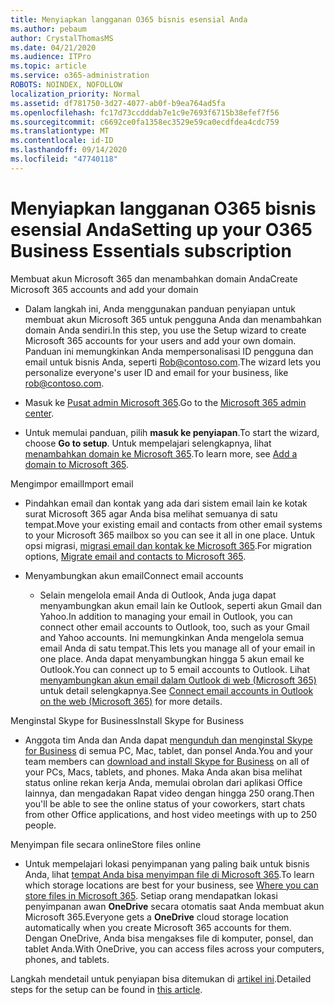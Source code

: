 ```yaml
---
title: Menyiapkan langganan O365 bisnis esensial Anda
ms.author: pebaum
author: CrystalThomasMS
ms.date: 04/21/2020
ms.audience: ITPro
ms.topic: article
ms.service: o365-administration
ROBOTS: NOINDEX, NOFOLLOW
localization_priority: Normal
ms.assetid: df781750-3d27-4077-ab0f-b9ea764ad5fa
ms.openlocfilehash: fc17d73ccdddab7e1c9e7693f6715b38efef7f56
ms.sourcegitcommit: c6692ce0fa1358ec3529e59ca0ecdfdea4cdc759
ms.translationtype: MT
ms.contentlocale: id-ID
ms.lasthandoff: 09/14/2020
ms.locfileid: "47740118"
---
```

# <a name="setting-up-your-o365-business-essentials-subscription"></a><span data-ttu-id="5100f-102">Menyiapkan langganan O365 bisnis esensial Anda</span><span class="sxs-lookup"><span data-stu-id="5100f-102">Setting up your O365 Business Essentials subscription</span></span>

<span data-ttu-id="5100f-103">Membuat akun Microsoft 365 dan menambahkan domain Anda</span><span class="sxs-lookup"><span data-stu-id="5100f-103">Create Microsoft 365 accounts and add your domain</span></span>
  
- <span data-ttu-id="5100f-104">Dalam langkah ini, Anda menggunakan panduan penyiapan untuk membuat akun Microsoft 365 untuk pengguna Anda dan menambahkan domain Anda sendiri.</span><span class="sxs-lookup"><span data-stu-id="5100f-104">In this step, you use the Setup wizard to create Microsoft 365 accounts for your users and add your own domain.</span></span> <span data-ttu-id="5100f-105">Panduan ini memungkinkan Anda mempersonalisasi ID pengguna dan email untuk bisnis Anda, seperti [Rob@contoso.com](mailto:rob@contoso.com).</span><span class="sxs-lookup"><span data-stu-id="5100f-105">The wizard lets you personalize everyone's user ID and email for your business, like [rob@contoso.com](mailto:rob@contoso.com).</span></span>
    
- <span data-ttu-id="5100f-106">Masuk ke [Pusat admin Microsoft 365](https://login.partner.microsoftonline.cn/).</span><span class="sxs-lookup"><span data-stu-id="5100f-106">Go to the [Microsoft 365 admin center](https://login.partner.microsoftonline.cn/).</span></span>
    
- <span data-ttu-id="5100f-107">Untuk memulai panduan, pilih **masuk ke penyiapan**.</span><span class="sxs-lookup"><span data-stu-id="5100f-107">To start the wizard, choose **Go to setup**.</span></span> <span data-ttu-id="5100f-108">Untuk mempelajari selengkapnya, lihat [menambahkan domain ke Microsoft 365](https://docs.microsoft.com/microsoft-365/admin/setup/add-domain).</span><span class="sxs-lookup"><span data-stu-id="5100f-108">To learn more, see [Add a domain to Microsoft 365](https://docs.microsoft.com/microsoft-365/admin/setup/add-domain).</span></span>
    
<span data-ttu-id="5100f-109">Mengimpor email</span><span class="sxs-lookup"><span data-stu-id="5100f-109">Import email</span></span>
  
- <span data-ttu-id="5100f-110">Pindahkan email dan kontak yang ada dari sistem email lain ke kotak surat Microsoft 365 agar Anda bisa melihat semuanya di satu tempat.</span><span class="sxs-lookup"><span data-stu-id="5100f-110">Move your existing email and contacts from other email systems to your Microsoft 365 mailbox so you can see it all in one place.</span></span> <span data-ttu-id="5100f-111">Untuk opsi migrasi, [migrasi email dan kontak ke Microsoft 365](https://docs.microsoft.com/microsoft-365/admin/setup/migrate-email-and-contacts-admin).</span><span class="sxs-lookup"><span data-stu-id="5100f-111">For migration options, [Migrate email and contacts to Microsoft 365](https://docs.microsoft.com/microsoft-365/admin/setup/migrate-email-and-contacts-admin).</span></span>
    
- <span data-ttu-id="5100f-112">Menyambungkan akun email</span><span class="sxs-lookup"><span data-stu-id="5100f-112">Connect email accounts</span></span>
    
  - <span data-ttu-id="5100f-113">Selain mengelola email Anda di Outlook, Anda juga dapat menyambungkan akun email lain ke Outlook, seperti akun Gmail dan Yahoo.</span><span class="sxs-lookup"><span data-stu-id="5100f-113">In addition to managing your email in Outlook, you can connect other email accounts to Outlook, too, such as your Gmail and Yahoo accounts.</span></span> <span data-ttu-id="5100f-114">Ini memungkinkan Anda mengelola semua email Anda di satu tempat.</span><span class="sxs-lookup"><span data-stu-id="5100f-114">This lets you manage all of your email in one place.</span></span> <span data-ttu-id="5100f-115">Anda dapat menyambungkan hingga 5 akun email ke Outlook.</span><span class="sxs-lookup"><span data-stu-id="5100f-115">You can connect up to 5 email accounts to Outlook.</span></span> <span data-ttu-id="5100f-116">Lihat [menyambungkan akun email dalam Outlook di web (Microsoft 365)](https://support.office.com/Article/Connect-email-accounts-in-Outlook-on-the-web-Office-365-d7012ff0-924f-4f78-8aca-c3912d886c4d) untuk detail selengkapnya.</span><span class="sxs-lookup"><span data-stu-id="5100f-116">See [Connect email accounts in Outlook on the web (Microsoft 365)](https://support.office.com/Article/Connect-email-accounts-in-Outlook-on-the-web-Office-365-d7012ff0-924f-4f78-8aca-c3912d886c4d) for more details.</span></span> 
    
<span data-ttu-id="5100f-117">Menginstal Skype for Business</span><span class="sxs-lookup"><span data-stu-id="5100f-117">Install Skype for Business</span></span>
  
- <span data-ttu-id="5100f-118">Anggota tim Anda dan Anda dapat [mengunduh dan menginstal Skype for Business](https://support.office.com/Article/download-and-install-Skype-for-Business-8a0d4da8-9d58-44f9-9759-5c8f340cb3fb) di semua PC, Mac, tablet, dan ponsel Anda.</span><span class="sxs-lookup"><span data-stu-id="5100f-118">You and your team members can [download and install Skype for Business](https://support.office.com/Article/download-and-install-Skype-for-Business-8a0d4da8-9d58-44f9-9759-5c8f340cb3fb) on all of your PCs, Macs, tablets, and phones.</span></span> <span data-ttu-id="5100f-119">Maka Anda akan bisa melihat status online rekan kerja Anda, memulai obrolan dari aplikasi Office lainnya, dan mengadakan Rapat video dengan hingga 250 orang.</span><span class="sxs-lookup"><span data-stu-id="5100f-119">Then you'll be able to see the online status of your coworkers, start chats from other Office applications, and host video meetings with up to 250 people.</span></span> 
    
<span data-ttu-id="5100f-120">Menyimpan file secara online</span><span class="sxs-lookup"><span data-stu-id="5100f-120">Store files online</span></span>
  
- <span data-ttu-id="5100f-121">Untuk mempelajari lokasi penyimpanan yang paling baik untuk bisnis Anda, lihat [tempat Anda bisa menyimpan file di Microsoft 365](https://support.office.com/article/c7c20284-bc94-47f4-9728-d28e9daf0790.aspx).</span><span class="sxs-lookup"><span data-stu-id="5100f-121">To learn which storage locations are best for your business, see [Where you can store files in Microsoft 365](https://support.office.com/article/c7c20284-bc94-47f4-9728-d28e9daf0790.aspx).</span></span> <span data-ttu-id="5100f-122">Setiap orang mendapatkan lokasi penyimpanan awan **OneDrive** secara otomatis saat Anda membuat akun Microsoft 365.</span><span class="sxs-lookup"><span data-stu-id="5100f-122">Everyone gets a **OneDrive** cloud storage location automatically when you create Microsoft 365 accounts for them.</span></span> <span data-ttu-id="5100f-123">Dengan OneDrive, Anda bisa mengakses file di komputer, ponsel, dan tablet Anda.</span><span class="sxs-lookup"><span data-stu-id="5100f-123">With OneDrive, you can access files across your computers, phones, and tablets.</span></span> 
    
<span data-ttu-id="5100f-124">Langkah mendetail untuk penyiapan bisa ditemukan di [artikel ini](https://docs.microsoft.com/microsoft-365/admin/setup/setup).</span><span class="sxs-lookup"><span data-stu-id="5100f-124">Detailed steps for the setup can be found in [this article](https://docs.microsoft.com/microsoft-365/admin/setup/setup).</span></span>
  

